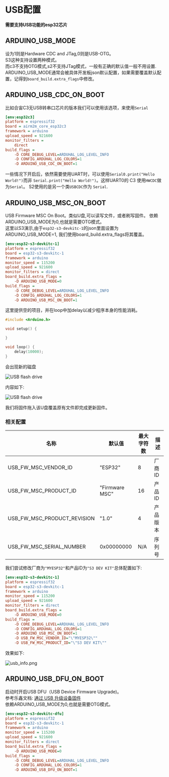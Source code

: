 # USB配置
**需要支持USB功能的esp32芯片**

## ARDUINO_USB_MODE
设为1则是Hardware CDC and JTag,0则是USB-OTG。<br/>
S3这种支持设置两种模式。<br/>
而c3不支持OTG模式,s2不支持JTag模式，一般有正确的默认值一般不用设置.<br/>
ARDUINO_USB_MODE通常会被具体开发板json默认配置，如果需要覆盖默认配置，记得到`board_build.extra_flags`中修改。

## ARDUINO_USB_CDC_ON_BOOT

比如合宙C3无USB转串口芯片的版本我们可以使用该选项，来使用`Serial`

```Ini
[env:esp32c3]
platform = espressif32
board = airm2m_core_esp32c3
framework = arduino
upload_speed = 921600
monitor_filters =
    direct
build_flags =
    -D CORE_DEBUG_LEVEL=ARDUHAL_LOG_LEVEL_INFO
    -D CONFIG_ARDUHAL_LOG_COLORS=1
    -D ARDUINO_USB_CDC_ON_BOOT=1
```

一些情况下开启后，依然需要使用UART时，可以使用`Serial0.print("Hello World!")`而非
`Serial.print("Hello World!")`。这样UART0的
C3 使用`HWCDC`做为`Serial`。 S2使用的是另一个类`USBCDC`作为 `Serial`.

## ARDUINO_USB_MSC_ON_BOOT

USB Firmware MSC On Boot。类似U盘,可以读写文件，或者刷写固件。
依赖ARDUINO_USB_MODE为0,也就是需要OTG模式。<br/>
这里以S3演示,由于`esp32-s3-devkitc-1`的json里面设置为ARDUINO_USB_MODE=1,
我们使用board_build.extra_flags将其覆盖。

```Ini
[env:esp32-s3-devkitc-1]
platform = espressif32
board = esp32-s3-devkitc-1
framework = arduino
monitor_speed = 115200
upload_speed = 921600
monitor_filters = direct
board_build.extra_flags =
    -D ARDUINO_USB_MODE=0
build_flags =
    -D CORE_DEBUG_LEVEL=ARDUHAL_LOG_LEVEL_INFO
    -D CONFIG_ARDUHAL_LOG_COLORS=1
    -D ARDUINO_USB_MSC_ON_BOOT=1
```

这里提供空的项目，并在loop中加delay以减少程序本身的性能消耗。

```C++
#include <Arduino.h>

void setup() {

}

void loop() {
    delay(10000);
}
```
会出现新的磁盘

<img src="upan.png" alt="USB flash drive"/>

内容如下:

<img src="upan_files.png" alt="USB flash drive"/>

我们将固件拖入该U盘覆盖原有文件即完成更新固件。

### 相关配置

| 名称                          | 默认值            | 最大字符数 | 描述   |
|-----------------------------|----------------|-------|------|
| USB_FW_MSC_VENDOR_ID        | "ESP32"        | 8     | 厂商ID |
| USB_FW_MSC_PRODUCT_ID       | "Firmware MSC" | 16    | 产品ID |
| USB_FW_MSC_PRODUCT_REVISION | "1.0"          | 4     | 产品版本 |
| USB_FW_MSC_SERIAL_NUMBER    | 0x00000000     | N/A   | 序列号  |

我们尝试修改厂商为`"MYESP32"`和产品ID为`"S3 DEV KIT"`总体配置如下:
```Ini
[env:esp32-s3-devkitc-1]
platform = espressif32
board = esp32-s3-devkitc-1
framework = arduino
monitor_speed = 115200
upload_speed = 921600
monitor_filters = direct
board_build.extra_flags =
    -D ARDUINO_USB_MODE=0
build_flags =
    -D CORE_DEBUG_LEVEL=ARDUHAL_LOG_LEVEL_INFO
    -D CONFIG_ARDUHAL_LOG_COLORS=1
    -D ARDUINO_USB_MSC_ON_BOOT=1
    -D USB_FW_MSC_VENDOR_ID="\"MYESP32\""
    -D USB_FW_MSC_PRODUCT_ID="\"S3 DEV KIT\""
```
效果如下:

![usb_info.png](usb_info.png)

## ARDUINO_USB_DFU_ON_BOOT

启动时开启USB DFU（USB Device Firmware Upgrade)。
<br/>
参考乐鑫文档:
<a href="https://docs.espressif.com/projects/esp-idf/zh_CN/v5.2.1/esp32s3/api-guides/dfu.html#usb">
通过 USB 升级设备固件</a><br/>
依赖ARDUINO_USB_MODE为0,也就是需要OTG模式。<br/>

```Ini
[env:esp32-s3-devkitc-dfu]
platform = espressif32
board = esp32-s3-devkitc-1
framework = arduino
monitor_speed = 115200
upload_speed = 921600
monitor_filters = direct
board_build.extra_flags =
    -D ARDUINO_USB_MODE=0
build_flags =
    -D CORE_DEBUG_LEVEL=ARDUHAL_LOG_LEVEL_INFO
    -D CONFIG_ARDUHAL_LOG_COLORS=1
    -D ARDUINO_USB_DFU_ON_BOOT=1
```
